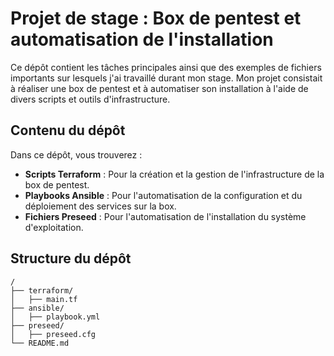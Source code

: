 # Projet de stage : Box de pentest et automatisation de l'installation

Ce dépôt contient les tâches principales ainsi que des exemples de fichiers importants sur lesquels j'ai travaillé durant mon stage. Mon projet consistait à réaliser une box de pentest et à automatiser son installation à l'aide de divers scripts et outils d'infrastructure.

## Contenu du dépôt

Dans ce dépôt, vous trouverez :

- **Scripts Terraform** : Pour la création et la gestion de l'infrastructure de la box de pentest.
- **Playbooks Ansible** : Pour l'automatisation de la configuration et du déploiement des services sur la box.
- **Fichiers Preseed** : Pour l'automatisation de l'installation du système d'exploitation.

## Structure du dépôt

```plaintext
/
├── terraform/
│   ├── main.tf
├── ansible/
│   ├── playbook.yml
├── preseed/
│   ├── preseed.cfg
└── README.md
```
